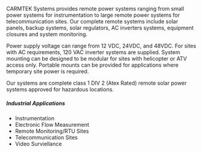 
CARMTEK Systems provides remote power systems ranging from small power systems for instrumentation to large remote power systems for telecommunication sites. Our complete remote systems include solar panels, backup systems, solar
regulators, AC inverters systems, equipment closures and system monitoring.

Power supply voltage can range from 12 VDC, 24VDC, and 48VDC. For sites with AC requirements, 120 VAC inverter systems are supplied. System mounting can be
designed to be modular for sites with helicopter or ATV access only. Portable mounts can be provided for applications where temporary site power is required.

Our systems are complete class 1 DIV 2 (Atex Rated) remote solar power systems approved for hazardous locations.

##### Industrial Applications
  * Instrumentation
  * Electronic Flow Measurement
  * Remote Monitoring/RTU Sites
  * Telecommunication Sites
  * Video Surviellance